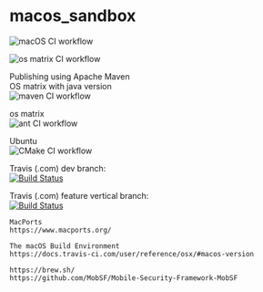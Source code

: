 # macos_sandbox

![macOS CI workflow](https://github.com/githubfoam/macos_sandbox/workflows/macOS%20CI%20workflow/badge.svg)  

![os matrix CI workflow](https://github.com/githubfoam/macos_sandbox/workflows/os%20matrix%20CI%20workflow/badge.svg)  

Publishing using Apache Maven  
OS matrix with java version  
![maven CI workflow](https://github.com/githubfoam/macos_sandbox/workflows/maven%20CI%20workflow/badge.svg?branch=master)  

os matrix  
![ant CI workflow](https://github.com/githubfoam/macos_sandbox/workflows/ant%20CI%20workflow/badge.svg?branch=master)  

Ubuntu  
![CMake CI workflow](https://github.com/githubfoam/macos_sandbox/workflows/CMake%20CI%20workflow/badge.svg?branch=master)


Travis (.com) dev branch:  
[![Build Status](https://travis-ci.com/githubfoam/macos_sandbox.svg?branch=master)](https://travis-ci.com/githubfoam/macos_sandbox)  

Travis (.com) feature vertical branch:  
[![Build Status](https://travis-ci.com/githubfoam/macos_sandbox.svg?branch=feature_vertical)](https://travis-ci.com/githubfoam/macos_sandbox)

~~~
MacPorts 
https://www.macports.org/

The macOS Build Environment
https://docs.travis-ci.com/user/reference/osx/#macos-version

https://brew.sh/
https://github.com/MobSF/Mobile-Security-Framework-MobSF
~~~
